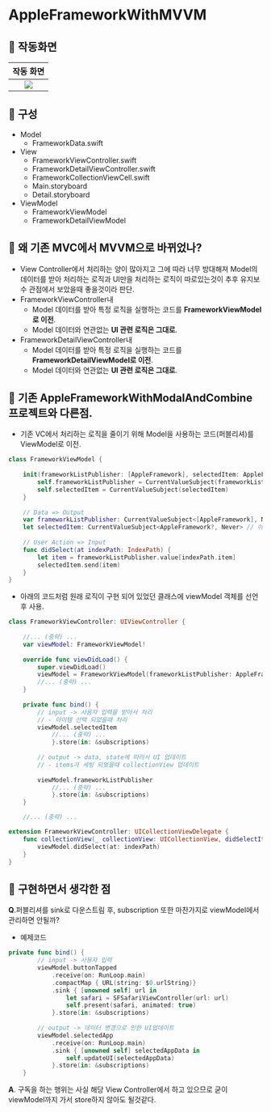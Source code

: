# AppleFrameworkWithMVVM

## 🍎 작동화면
| 작동 화면 |
|:---------:|
| ![](https://i.imgur.com/fYGoumP.gif)  |

## 🍎 구성
- Model
    - FrameworkData.swift
- View
    - FrameworkViewController.swift
    - FrameworkDetailViewController.swift
    - FrameworkCollectionViewCell.swift
    - Main.storyboard
    - Detail.storyboard
- ViewModel
    - FrameworkViewModel
    - FrameworkDetailViewModel

## 🍎 왜 기존 MVC에서 MVVM으로 바뀌었나?
- View Controller에서 처리하는 양이 많아지고 그에 따라 너무 방대해져 Model의 데이터를 받아 처리하는 로직과 UI만을 처리하는 로직이 따로있는것이 추후 유지보수 관점에서 보았을때 좋을것이라 판단.
- FrameworkViewController내 
    - Model 데이터를 받아 특정 로직을 실행하는 코드를 **FrameworkViewModel로 이전**.
    - Model 데이터와 연관없는 **UI 관련 로직은 그대로**.
- FrameworkDetailViewController내
    - Model 데이터를 받아 특정 로직을 실행하는 코드를 **FrameworkDetailViewModel로 이전**.
    - Model 데이터와 연관없는 **UI 관련 로직은 그대로**.

## 🍎 기존 AppleFrameworkWithModalAndCombine 프로젝트와 다른점.
- 기존 VC에서 처리하는 로직을 줄이기 위해 Model을 사용하는 코드(퍼블리셔)를 ViewModel로 이전.
```swift
class FrameworkViewModel {
    
    init(frameworkListPublisher: [AppleFramework], selectedItem: AppleFramework? = nil) {
        self.frameworkListPublisher = CurrentValueSubject(frameworkListPublisher)
        self.selectedItem = CurrentValueSubject(selectedItem)
    }
    
    // Data => Output
    var frameworkListPublisher: CurrentValueSubject<[AppleFramework], Never> // 모델을 받아와 첫화면에 보여지는 아이템들을 가지고 있는 퍼블리셔
    let selectedItem: CurrentValueSubject<AppleFramework?, Never> // 아이템이 선택되면 해당 아이템을 가지고 있는 퍼블리셔
    
    // User Action => Input
    func didSelect(at indexPath: IndexPath) {
        let item = frameworkListPublisher.value[indexPath.item]
        selectedItem.send(item)
    }
}
```
- 아래의 코드처럼 원래 로직이 구현 되어 있었던 클래스에 viewModel 객체를 선언 후 사용.

```swift
class FrameworkViewController: UIViewController {
    
    //... (중략) ...
    var viewModel: FrameworkViewModel!
    
    override func viewDidLoad() {
        super.viewDidLoad()
        viewModel = FrameworkViewModel(frameworkListPublisher: AppleFramework.list)
        //... (중략) ...
    }
    
    private func bind() {
        // input -> 사용자 입력을 받아서 처리
        // - 아이템 선택 되었을때 처리
        viewModel.selectedItem
            //... (중략) ...
            }.store(in: &subscriptions)
        
        // output -> data, state에 따라서 UI 업데이트
        // - items가 세팅 되었을때 collectionView 업데이트
        
        viewModel.frameworkListPublisher
            //... (중략) ...
            }.store(in: &subscriptions)
    }

    //... (중략) ...

extension FrameworkViewController: UICollectionViewDelegate {
    func collectionView(_ collectionView: UICollectionView, didSelectItemAt indexPath: IndexPath) {
        viewModel.didSelect(at: indexPath)
    }
}
```

## 🍎 구현하면서 생각한 점
**Q**.퍼블리셔를 sink로 다운스트림 후, subscription 또한 마찬가지로 viewModel에서 관리하면 안될까?
- 예제코드
```swift
private func bind() {
        // input -> 사용자 입력
        viewModel.buttonTapped
            .receive(on: RunLoop.main)
            .compactMap { URL(string: $0.urlString)}
            .sink { [unowned self] url in
                let safari = SFSafariViewController(url: url)
                self.present(safari, animated: true)
            }.store(in: &subscriptions)
        
        // output -> 데이터 변경으로 인한 UI업데이트
        viewModel.selectedApp
            .receive(on: RunLoop.main)
            .sink { [unowned self] selectedAppData in
                self.updateUI(selectedAppData)
            }.store(in: &subscriptions)
    }
```
**A**. 구독을 하는 행위는 사실 해당 View Controller에서 하고 있으므로 굳이 viewModel까지 가서 store하지 않아도 될것같다.
